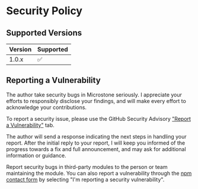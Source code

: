 # Security Policy

## Supported Versions

| Version | Supported          |
| ------- | ------------------ |
| 1.0.x   | :white_check_mark: |

## Reporting a Vulnerability

The author take security bugs in Microstone seriously. I appreciate your efforts to responsibly disclose your findings, and will make every effort to acknowledge your contributions.

To report a security issue, please use the GitHub Security Advisory ["Report a Vulnerability"](https://github.com/jiang-ning/zeke/security/advisories/new) tab.

The author will send a response indicating the next steps in handling your report. After the initial reply to your report, I will keep you informed of the progress towards a fix and full announcement, and may ask for additional information or guidance.

Report security bugs in third-party modules to the person or team maintaining the module. You can also report a vulnerability through the [npm contact form](https://www.npmjs.com/support) by selecting "I'm reporting a security vulnerability".

